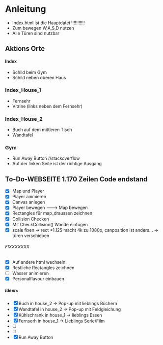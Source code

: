 # Anleitung 
- index.html ist die Hauptdatei !!!!!!!!!!!
- Zum bewegen W,A,S,D nutzen
- Alle Türen sind nutzbar
## Aktions Orte
#### Index
- Schild beim Gym
- Schild neben oberen Haus
### Index_House_1
- Fernsehr
- Vitrine (links neben dem Fernsehr) 
### Index_House_2
- Buch auf dem mittleren Tisch
- Wandtafel

### Gym
- Run Away Button //stackoverflow 
- Auf der linken Seite ist der richtige Ausgang


## To-Do-WEBSEITE 1.170 Zeilen Code endstand 

- [x] Map und Player 
- [x] Player animieren
- [x] Canvas anlegen
- [x] Player bewegen ---> Map bewegen
- [x] Rectangles für map_draussen zeichnen
- [x] Collision Checken
- [x] Mit CheckCollision() Wände einfügen
- [x] scale fixen
-> rect *1.125 macht 4k zu 1080p, canposition ist anders...
-> türen verschieben

###### FIXXXXXXX
- [x] Auf andere html wechseln
- [x] Restliche Rectangles zeichnen
- [ ] Wasser animieren
- [x] Personalflavour einbauen
##### Ideen:
- [x] Buch in house_2 -> Pop-up mit lieblings Büchern
- [x] Wandtafel in house_2 -> Pop-up mit Feldgleichung 
- [x] Kühlschrank in house_1 -> lieblings Essen
- [x] Fernserh in house_1 -> Lieblings Serie/Film
- [ ] 
- [ ] 
- [x] Run Away Button
